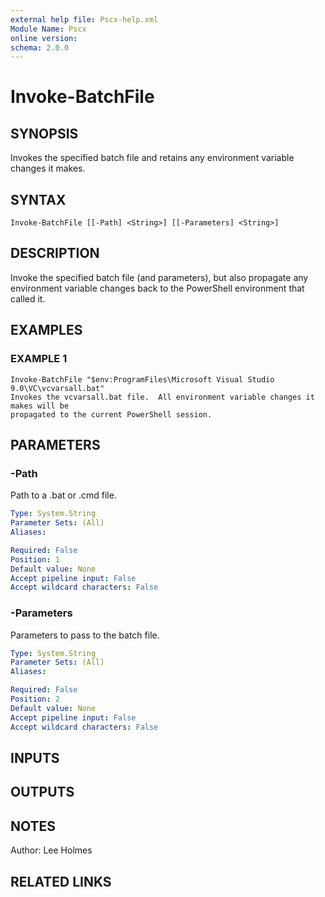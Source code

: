 ```yaml
---
external help file: Pscx-help.xml
Module Name: Pscx
online version:
schema: 2.0.0
---
```


# Invoke-BatchFile

## SYNOPSIS
Invokes the specified batch file and retains any environment variable changes it makes.

## SYNTAX

```
Invoke-BatchFile [[-Path] <String>] [[-Parameters] <String>]
```

## DESCRIPTION
Invoke the specified batch file (and parameters), but also propagate any
environment variable changes back to the PowerShell environment that
called it.

## EXAMPLES

### EXAMPLE 1
```
Invoke-BatchFile "$env:ProgramFiles\Microsoft Visual Studio 9.0\VC\vcvarsall.bat"
Invokes the vcvarsall.bat file.  All environment variable changes it makes will be
propagated to the current PowerShell session.
```

## PARAMETERS

### -Path
Path to a .bat or .cmd file.

```yaml
Type: System.String
Parameter Sets: (All)
Aliases:

Required: False
Position: 1
Default value: None
Accept pipeline input: False
Accept wildcard characters: False
```

### -Parameters
Parameters to pass to the batch file.

```yaml
Type: System.String
Parameter Sets: (All)
Aliases:

Required: False
Position: 2
Default value: None
Accept pipeline input: False
Accept wildcard characters: False
```

## INPUTS

## OUTPUTS

## NOTES
Author: Lee Holmes

## RELATED LINKS
